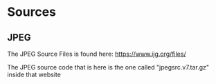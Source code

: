 Sources
=======

JPEG
------------------------------------------

The JPEG Source Files is found here:
https://www.ijg.org/files/

The JPEG source code that is here is the one called "jpegsrc.v7.tar.gz" inside that website
